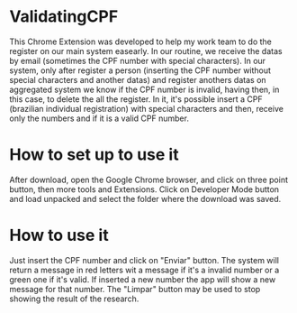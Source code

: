 # ValidatingCPF

This Chrome Extension was developed to help my work team to do the register on our main system easearly. In our routine, we receive the datas by email (sometimes the CPF number with special characters). In our system, only after register a person (inserting the CPF number without special characters and another datas) and register anothers datas on aggregated system we know if the CPF number is invalid, having then, in this case, to delete the all the register. In it, it's possible insert a CPF (brazilian individual registration) with special characters and then, receive only the numbers and if it is a valid CPF number.

# How to set up to use it
After download, open the Google Chrome browser, and click on three point button, then more tools and Extensions. Click on Developer Mode button and load unpacked and select the folder where the download was saved.

# How to use it
Just insert the CPF number and click on "Enviar" button. The system will return a message in red letters wit a message if it's a invalid number or a green one if it's valid. If inserted a new number the app will show a new message for that number. The "Limpar" button may be used to stop showing the result of the research.
